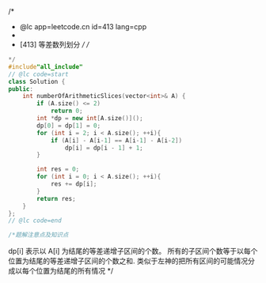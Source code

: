 /*
 * @lc app=leetcode.cn id=413 lang=cpp
 *
 * [413] 等差数列划分
 */
/*
```C++
*/
#include"all_include"
// @lc code=start
class Solution {
public:
    int numberOfArithmeticSlices(vector<int>& A) {
        if (A.size() <= 2)
            return 0;
        int *dp = new int[A.size()]();
        dp[0] = dp[1] = 0;
        for (int i = 2; i < A.size(); ++i){
            if (A[i] - A[i-1] == A[i-1] - A[i-2])
                dp[i] = dp[i - 1] + 1;
        }

        int res = 0;
        for (int i = 0; i < A.size(); ++i){
            res += dp[i];
        }
        return res;
    }
};
// @lc code=end

/*题解注意点及知识点
 ```
dp[i] 表示以 A[i] 为结尾的等差递增子区间的个数。
所有的子区间个数等于以每个位置为结尾的等差递增子区间的个数之和.
类似于左神的把所有区间的可能情况分成以每个位置为结尾的所有情况
 */